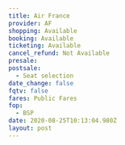 ```yaml
---
title: Air France
provider: AF
shopping: Available
booking: Available
ticketing: Available
cancel_refund: Not Available
presale:
postsale:
  - Seat selection
date_change: false
fqtv: false
fares: Public Fares
fop:
  - BSP
date: 2020-08-25T10:13:04.980Z
layout: post
---
```

